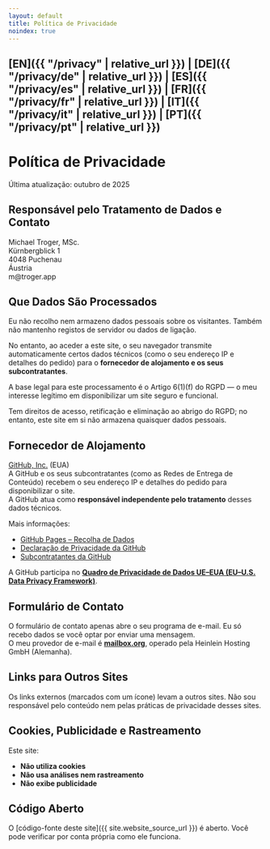 ```yaml
---
layout: default
title: Política de Privacidade
noindex: true
---
```

## [EN]({{ "/privacy" | relative_url }}) | [DE]({{ "/privacy/de" | relative_url }}) | [ES]({{ "/privacy/es" | relative_url }}) | [FR]({{ "/privacy/fr" | relative_url }}) | [IT]({{ "/privacy/it" | relative_url }}) | [PT]({{ "/privacy/pt" | relative_url }})

# Política de Privacidade
Última atualização: outubro de 2025

## Responsável pelo Tratamento de Dados e Contato
Michael Troger, MSc.  
Kürnbergblick 1   
4048 Puchenau  
Áustria  
&#109;&#64;&#116;&#114;&#111;&#103;&#101;&#114;&#46;&#97;&#112;&#112;  

## Que Dados São Processados
Eu não recolho nem armazeno dados pessoais sobre os visitantes. Também não mantenho registos de servidor ou dados de ligação.

No entanto, ao aceder a este site, o seu navegador transmite automaticamente certos dados técnicos (como o seu endereço IP e detalhes do pedido) para o **fornecedor de alojamento e os seus subcontratantes**.  

A base legal para este processamento é o Artigo 6(1)(f) do RGPD — o meu interesse legítimo em disponibilizar um site seguro e funcional.

Tem direitos de acesso, retificação e eliminação ao abrigo do RGPD; no entanto, este site em si não armazena quaisquer dados pessoais.

## Fornecedor de Alojamento
[GitHub, Inc.](https://github.com) (EUA)  
A GitHub e os seus subcontratantes (como as Redes de Entrega de Conteúdo) recebem o seu endereço IP e detalhes do pedido para disponibilizar o site.  
A GitHub atua como **responsável independente pelo tratamento** desses dados técnicos.  

Mais informações:  
- [GitHub Pages – Recolha de Dados](https://docs.github.com/en/pages/getting-started-with-github-pages/about-github-pages#data-collection)  
- [Declaração de Privacidade da GitHub](https://docs.github.com/en/site-policy/privacy-policies/github-general-privacy-statement)  
- [Subcontratantes da GitHub](https://docs.github.com/en/site-policy/privacy-policies/github-subprocessors)  

A GitHub participa no **[Quadro de Privacidade de Dados UE–EUA (EU–U.S. Data Privacy Framework)](https://www.dataprivacyframework.gov)**.

## Formulário de Contato
O formulário de contato apenas abre o seu programa de e-mail. Eu só recebo dados se você optar por enviar uma mensagem.  
O meu provedor de e-mail é **[mailbox.org](https://mailbox.org)**, operado pela Heinlein Hosting GmbH (Alemanha).

## Links para Outros Sites
Os links externos (marcados com um ícone) levam a outros sites. Não sou responsável pelo conteúdo nem pelas práticas de privacidade desses sites.

## Cookies, Publicidade e Rastreamento
Este site:  
- **Não utiliza cookies**  
- **Não usa análises nem rastreamento**  
- **Não exibe publicidade**

## Código Aberto
O [código-fonte deste site]({{ site.website_source_url }}) é aberto. Você pode verificar por conta própria como ele funciona.